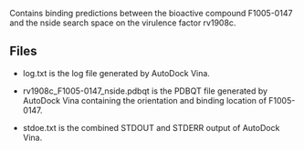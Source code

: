 Contains binding predictions between the bioactive compound F1005-0147 and the nside search space on the virulence factor rv1908c.

## Files

- log.txt is the log file generated by AutoDock Vina.

- rv1908c_F1005-0147_nside.pdbqt is the PDBQT file generated by AutoDock Vina containing the orientation and binding location of F1005-0147.

- stdoe.txt is the combined STDOUT and STDERR output of AutoDock Vina.

